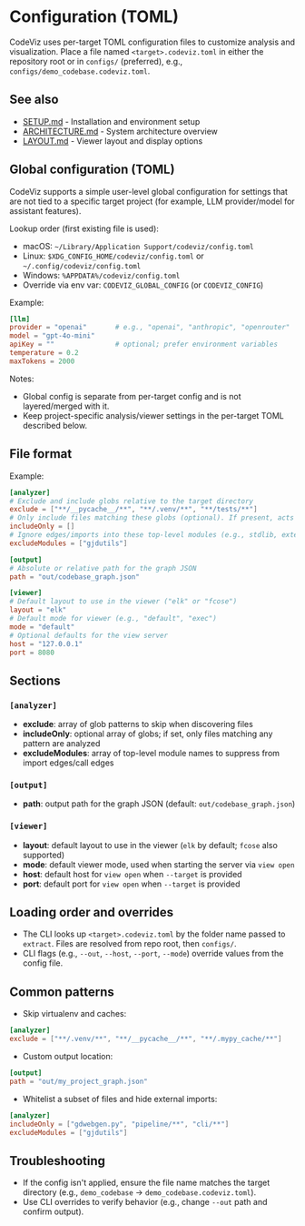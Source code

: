 # Configuration (TOML)

CodeViz uses per-target TOML configuration files to customize analysis and visualization. Place a file named `<target>.codeviz.toml` in either the repository root or in `configs/` (preferred), e.g., `configs/demo_codebase.codeviz.toml`.

## See also

- [SETUP.md](SETUP.md) - Installation and environment setup
- [ARCHITECTURE.md](ARCHITECTURE.md) - System architecture overview
- [LAYOUT.md](LAYOUT.md) - Viewer layout and display options

## Global configuration (TOML)

CodeViz supports a simple user-level global configuration for settings that are not tied to a specific target project (for example, LLM provider/model for assistant features).

Lookup order (first existing file is used):

- macOS: `~/Library/Application Support/codeviz/config.toml`
- Linux: `$XDG_CONFIG_HOME/codeviz/config.toml` or `~/.config/codeviz/config.toml`
- Windows: `%APPDATA%/codeviz/config.toml`
- Override via env var: `CODEVIZ_GLOBAL_CONFIG` (or `CODEVIZ_CONFIG`)

Example:
```toml
[llm]
provider = "openai"       # e.g., "openai", "anthropic", "openrouter"
model = "gpt-4o-mini"
apiKey = ""               # optional; prefer environment variables
temperature = 0.2
maxTokens = 2000
```

Notes:
- Global config is separate from per-target config and is not layered/merged with it.
- Keep project-specific analysis/viewer settings in the per-target TOML described below.

## File format

Example:
```toml
[analyzer]
# Exclude and include globs relative to the target directory
exclude = ["**/__pycache__/**", "**/.venv/**", "**/tests/**"]
# Only include files matching these globs (optional). If present, acts as a whitelist.
includeOnly = []
# Ignore edges/imports into these top-level modules (e.g., stdlib, external libs)
excludeModules = ["gjdutils"]

[output]
# Absolute or relative path for the graph JSON
path = "out/codebase_graph.json"

[viewer]
# Default layout to use in the viewer ("elk" or "fcose")
layout = "elk"
# Default mode for viewer (e.g., "default", "exec")
mode = "default"
# Optional defaults for the view server
host = "127.0.0.1"
port = 8080
```

## Sections

### `[analyzer]`
- **exclude**: array of glob patterns to skip when discovering files
- **includeOnly**: optional array of globs; if set, only files matching any pattern are analyzed
- **excludeModules**: array of top-level module names to suppress from import edges/call edges

### `[output]`
- **path**: output path for the graph JSON (default: `out/codebase_graph.json`)

### `[viewer]`
- **layout**: default layout to use in the viewer (`elk` by default; `fcose` also supported)
- **mode**: default viewer mode, used when starting the server via `view open`
- **host**: default host for `view open` when `--target` is provided
- **port**: default port for `view open` when `--target` is provided

## Loading order and overrides

- The CLI looks up `<target>.codeviz.toml` by the folder name passed to `extract`. Files are resolved from repo root, then `configs/`.
- CLI flags (e.g., `--out`, `--host`, `--port`, `--mode`) override values from the config file.

## Common patterns

- Skip virtualenv and caches:
```toml
[analyzer]
exclude = ["**/.venv/**", "**/__pycache__/**", "**/.mypy_cache/**"]
```

- Custom output location:
```toml
[output]
path = "out/my_project_graph.json"
```

- Whitelist a subset of files and hide external imports:
```toml
[analyzer]
includeOnly = ["gdwebgen.py", "pipeline/**", "cli/**"]
excludeModules = ["gjdutils"]
```

## Troubleshooting

- If the config isn't applied, ensure the file name matches the target directory (e.g., `demo_codebase` → `demo_codebase.codeviz.toml`).
- Use CLI overrides to verify behavior (e.g., change `--out` path and confirm output).